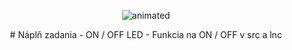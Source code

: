 <p align="center">
  <img src="https://user-images.githubusercontent.com/91337423/137645201-8863a766-f2b3-4f61-a516-4ab60bd9b442.gif" alt="animated" />
</p>
<p align="center">
  # Náplň zadania
  - ON / OFF LED
  - Funkcia na ON / OFF v src a lnc
  </p>
